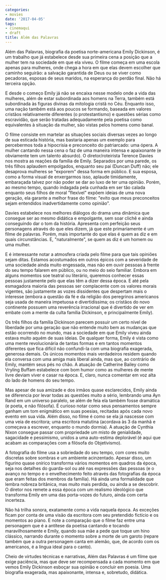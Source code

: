 ```yaml
---
categories:
- movies
date: '2017-04-05'
tags:
- cinemaqui
- draft
title: Além das Palavras
---
```


Além das Palavras, biografia da poetisa norte-americana Emily Dickinson, é um trabalho que já estabelece desde sua primeira cena a posição que a mulher tem na sociedade em que ela viveu. O filme começa em uma escola apenas para mulheres, onde chega a hora em que elas devem escolher que caminho seguirão: a salvação garantida de Deus ou se viver como pecadoras, esposas de seus maridos, na esperança do perdão final. Não há terceira opção.

E desde o começo Emily já não se encaixa nesse modelo onde a vida das mulheres, além de estar subordinada aos homens na Terra, também está subordinada às figuras divinas da mitologia cristã no Céu. Enquanto isso, uma nação também está aos poucos se formando, baseada em valores cristãos relativamente diferentes (o protestantismo) e questões sérias como escravidão, que serão tratadas adequadamente pela poetisa como equivalentes à situação da mulher, são vistas pelos homens como banal.

O filme consiste em martelar as situações sociais diversas vezes ao longo de sua esticada história, mas bastaria apenas um exemplo para percebermos toda a hipocrisia e preconceito do patriarcado: uma ópera. A mulher cantando nessa cena o faz de uma maneira intensa e apaixonante (e obviamente tem um talento absurdo). O diretor/roteirista Terence Davies nos mostra as reações da família de Emily. Separados por uma parede, os três filhos aplaudem empolgados, enquanto seu pai (Duncan Duff) não; ele desaprova mulheres se "exporem" dessa forma em público. E sua esposa, como a forma visual de enxergarmos isso, aplaude timidamente, embaraçada talvez por não poder se dar ao luxo de ter uma opinião. Porém, ao mesmo tempo, quando indagada pela cunhada em ser tão calada enquanto seus filhos de moral "flexível" expõem ideias de uma nova geração, ela garante a melhor frase do filme: "evito que meus preconceitos sejam entendidos inadvertidamente como opinião".

Davies estabelece nos melhores diálogos do drama uma dinâmica que consegue ser ao mesmo didática e empolgante, sem soar clichê e ainda conseguindo dar o tom da história. Apresenta com perfeição seus personagens através do que eles dizem, já que este primariamente é um filme de palavras. Porém, mais importante do que elas é quem as diz e em quais circunstâncias. E, "naturalmente", se quem as diz é um homem ou uma mulher.

E é interessante notar a atmosfera criada pelo filme para que tais opiniões sejam ditas. Estamos acostumados em outros épicos com a severidade de uma sociedade ainda muito engessada, mas não em ouvir pessoas à frente do seu tempo falarem em público, ou no meio do seio familiar. Embora em alguns momentos soe teatral ou literário, queremos conhecer essas pessoas justamente pelo que elas têm a dizer dessa época. E até pela esmagadora maioria das pessoas ser complacente com os valores morais vigentes, são justamente as vozes dissidentes que despertam mais o interesse (embora a questão da fé e da religião dos peregrinos americanos seja usada de maneira impetuosa e divertidíssima; os cristãos do novo continente possuem uma reverência irracional que é divertido de ver em embate com a mente da culta família Dickinson, e principalmente Emily).

Os três filhos da família Dickinson parecem possuir um certo nível de liberdade por uma geração que não entende muito bem as mudanças que estão ocorrendo no mundo, mas a sociedade em que Emily viveu ainda estava muito aquém de suas ideias. De qualquer forma, Emily é vista como uma mente revolucionária de tantas formas e em tantos momentos diferentes que fica difícil não confundi-la com uma biografia exagerada, generosa demais. Os únicos momentos mais verdadeiros residem quando ela conversa com uma amiga mais liberal ainda, mas que, ao contrário de Emily, mantém seus pés no chão. A atuação de Catherine Bailey como Vryling Buffam estabelece com bom humor como as mulheres de mente livre deviam viver e casar na época. E, claro, nunca comentar em voz alta do lado de homens do seu tempo.

Mas apesar de sua amizade e dos irmãos quase esclarecidos, Emily ainda se diferencia por levar todas as questões muito a sério, lembrando uma Ayn Rand em um universo paralelo, se além de feia ela também fosse dramática (e poeta, e não filósofa). É curioso notar como seus pensamentos sempre ganham um tom enigmático em suas poesias, recitadas após cada novo evento em sua vida. Além disso, no filme é como se ela já nascesse com uma veia de escritora; uma escritora matutina (acordava às 3 da manhã e começava a escrever, enquanto o mundo dormia). A atuação de Cynthia Nixon consegue passar com propriedade um misto de genialidade, sagacidade e pessimismo, unidos a uma auto-estima deplorável (é aqui que acabam as comparações com a filósofa do Objetivismo).

A fotografia do filme usa a sobriedade do seu tempo, com cores muito discretas sobre sombras e um ambiente acinzentado. Apesar disso, um figurino quase onírico transforma vários momentos em quadros da época, seja nos detalhes do guarda-sol ou até nas expressões das pessoas (e o avanço no tempo e o envelhecimento feito através das fotografias da época que eram feitas dos membros da família). Há ainda uma formalidade que lembra nobreza britânica, mas muito mais perdida, ou ainda a se descobrir. O diretor nos remete a essa época com um realismo ideológico que transforma Emily em uma das porta-vozes do futuro, ainda com certa incerteza.

Não há trilha sonora, exatamente como a vida naquela época. As exceções ficam por conta de uma visão da escritora com seu pretendido fictício e os momentos ao piano. E note a comparação que o filme faz entre uma personagem que é a antítese da poetisa cantando e tocando maravilhosamente e Emily, quando sua mãe a pede que toque um hino clássico, narrando durante o momento sobre a morte de um garoto (repare também que a outra personagem canta em alemão, que, de acordo com os americanos, é a língua ideal para o canto).

Cheio de virtudes técnicas e narrativas, Além das Palavras é um filme que exige paciência, mas que deve ser recompensada a cada momento em que vemos Emily Dickinson esboçar sua opinião e concluir em poesia. Uma biografia exagerada, mas apaixonante, intensa e, sobretudo, didática.